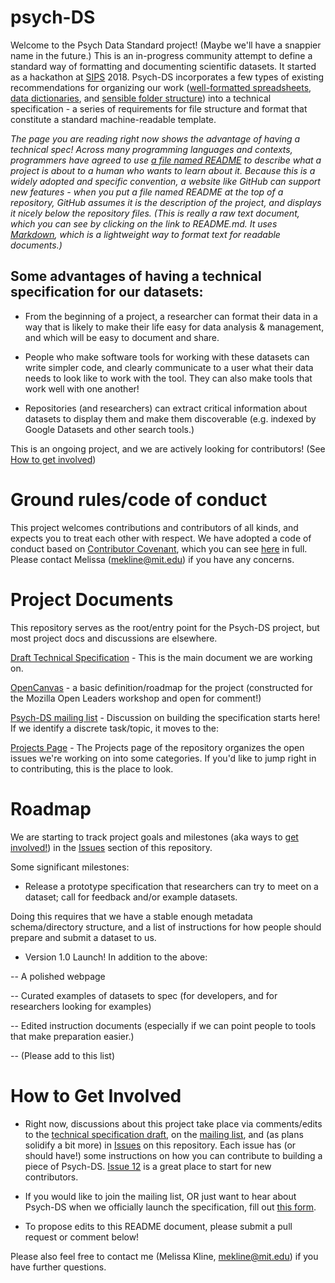 # psych-DS

Welcome to the Psych Data Standard project! (Maybe we'll have a snappier name in the future.) This is an in-progress community attempt to define a standard way of formatting and documenting scientific datasets. It started as a hackathon at [SIPS](https://improvingpsych.org) 2018. Psych-DS incorporates a few types of existing recommendations for organizing our work ([well-formatted spreadsheets](https://peerj.com/preprints/3183/), [data dictionaries](http://help.osf.io/m/bestpractices/l/618767-how-to-make-a-data-dictionary), and [sensible folder structure](https://www.projecttier.org/tier-protocol/specifications/)) into a technical specification - a series of requirements for file structure and format that constitute a standard machine-readable template. 

*The page you are reading right now shows the advantage of having a technical spec! Across many programming languages and contexts, programmers have agreed to use [a file named README](https://en.wikipedia.org/wiki/README) to describe what a project is about to a human who wants to learn about it.  Because this is a widely adopted and specific convention, a website like GitHub can support new features - when you put a file named README at the top of a repository, GitHub assumes it is the description of the project, and displays it nicely below the repository files. (This is really a raw text document, which you can see by clicking on the link to README.md. It uses [Markdown](https://en.wikipedia.org/wiki/Markdown), which is a lightweight way to format text for readable documents.)*

## Some advantages of having a technical specification for our datasets:

* From the beginning of a project, a researcher can format their data in a way that is likely to make their life easy for data analysis & management, and which will be easy to document and share.

* People who make software tools for working with these datasets can write simpler code, and clearly communicate to a user what their data needs to look like to work with the tool. They can also make tools that work well with one another!

* Repositories (and researchers) can extract critical information about datasets to display them and make them discoverable (e.g. indexed by Google Datasets and other search tools.)  

This is an ongoing project, and we are actively looking for contributors! (See [How to get involved](#how-to-get-involved))

# Ground rules/code of conduct

This project welcomes contributions and contributors of all kinds, and expects you to treat each other with respect. We have adopted a code of conduct based on [Contributor Covenant](https://www.contributor-covenant.org/version/1/4/code-of-conduct), which you can see [here](https://github.com/mekline/psych-DS/blob/master/ContributorCodeofConduct.md) in full.  Please contact Melissa (mekline@mit.edu) if you have any concerns.

# Project Documents

This repository serves as the root/entry point for the Psych-DS project, but most project docs and discussions are elsewhere. 

[Draft Technical Specification](https://docs.google.com/document/d/1u8o5jnWk0Iqp_J06PTu5NjBfVsdoPbBhstht6W0fFp0/edit?usp=sharing) - This is the main document we are working on.

[OpenCanvas](https://docs.google.com/presentation/d/1GQUpUPL3dHGc-Eb_3dL6WcXnA4hXpUanjAc8jUp16S0/edit?usp=sharing) - a basic definition/roadmap for the project (constructed for the Mozilla Open Leaders workshop and open for comment!)

[Psych-DS mailing list](https://groups.google.com/forum/#!forum/psych-data-standards) - Discussion on building the specification starts here! If we identify a discrete task/topic, it moves to the:

[Projects Page](https://github.com/mekline/psych-DS/projects) - The Projects page of the repository organizes the open issues we're working on into some categories. If you'd like to jump right in to contributing, this is the place to look.

# Roadmap

We are starting to track project goals and milestones (aka ways to [get involved!](#how-to-get-involved)) in the [Issues](https://github.com/mekline/psych-DS/issues) section of this repository. 

Some significant milestones:

- Release a prototype specification that researchers can try to meet on a dataset; call for feedback and/or example datasets.
  
Doing this requires that we have a stable enough metadata schema/directory structure, and a list of instructions for how people should prepare and submit a dataset to us.

- Version 1.0 Launch! In addition to the above:

-- A polished webpage

-- Curated examples of datasets to spec (for developers, and for researchers looking for examples)

-- Edited instruction documents (especially if we can point people to tools that make preparation easier.)

-- (Please add to this list)

# How to Get Involved

* Right now, discussions about this project take place via comments/edits to the [technical specification draft](https://docs.google.com/document/d/1u8o5jnWk0Iqp_J06PTu5NjBfVsdoPbBhstht6W0fFp0/edit?usp=sharing), on the [mailing list](https://groups.google.com/forum/#!forum/psych-data-standards), and (as plans solidify a bit more) in [Issues](https://github.com/mekline/psych-DS/issues) on this repository. Each issue has (or should have!) some instructions on how you can contribute to building a piece of Psych-DS. [Issue 12](https://github.com/mekline/psych-DS/issues/12) is a great place to start for new contributors.

* If you would like to join the mailing list, OR just want to hear about Psych-DS when we officially launch the specification, fill out [this form](https://goo.gl/forms/2dd6rouM1efJ3UBh2).

* To propose edits to this README document, please submit a pull request or comment below!

Please also feel free to contact me (Melissa Kline, mekline@mit.edu) if you have further questions.
